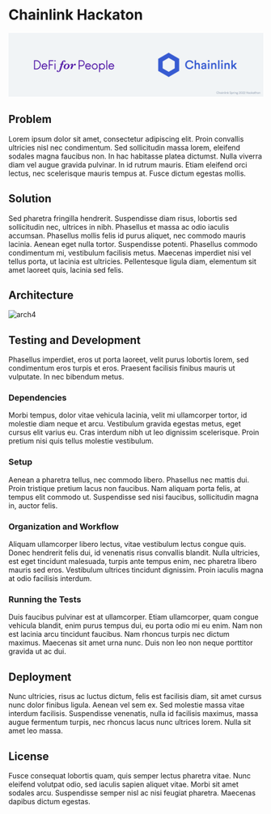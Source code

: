 # Chainlink Hackaton

![banner](./assets/banner.png)

## Problem

Lorem ipsum dolor sit amet, consectetur adipiscing elit. Proin convallis ultricies nisl nec condimentum. Sed sollicitudin massa lorem, eleifend sodales magna faucibus non. In hac habitasse platea dictumst. Nulla viverra diam vel augue gravida pulvinar. In id rutrum mauris. Etiam eleifend orci lectus, nec scelerisque mauris tempus at. Fusce dictum egestas mollis. 

## Solution

Sed pharetra fringilla hendrerit. Suspendisse diam risus, lobortis sed sollicitudin nec, ultrices in nibh. Phasellus et massa ac odio iaculis accumsan. Phasellus mollis felis id purus aliquet, nec commodo mauris lacinia. Aenean eget nulla tortor. Suspendisse potenti. Phasellus commodo condimentum mi, vestibulum facilisis metus. Maecenas imperdiet nisi vel tellus porta, ut lacinia est ultricies. Pellentesque ligula diam, elementum sit amet laoreet quis, lacinia sed felis.

## Architecture

![arch4](https://user-images.githubusercontent.com/8485620/167255073-93efa03d-1435-4db9-b8dd-8291f04e36aa.png)

## Testing and Development

Phasellus imperdiet, eros ut porta laoreet, velit purus lobortis lorem, sed condimentum eros turpis et eros. Praesent facilisis finibus mauris ut vulputate. In nec bibendum metus. 

### Dependencies

Morbi tempus, dolor vitae vehicula lacinia, velit mi ullamcorper tortor, id molestie diam neque et arcu. Vestibulum gravida egestas metus, eget cursus elit varius eu. Cras interdum nibh ut leo dignissim scelerisque. Proin pretium nisi quis tellus molestie vestibulum.

### Setup

Aenean a pharetra tellus, nec commodo libero. Phasellus nec mattis dui. Proin tristique pretium lacus non faucibus. Nam aliquam porta felis, at tempus elit commodo ut. Suspendisse sed nisi faucibus, sollicitudin magna in, auctor felis.

### Organization and Workflow

Aliquam ullamcorper libero lectus, vitae vestibulum lectus congue quis. Donec hendrerit felis dui, id venenatis risus convallis blandit. Nulla ultricies, est eget tincidunt malesuada, turpis ante tempus enim, nec pharetra libero mauris sed eros. Vestibulum ultrices tincidunt dignissim. Proin iaculis magna at odio facilisis interdum.

### Running the Tests

Duis faucibus pulvinar est at ullamcorper. Etiam ullamcorper, quam congue vehicula blandit, enim purus tempus dui, eu porta odio mi eu enim. Nam non est lacinia arcu tincidunt faucibus. Nam rhoncus turpis nec dictum maximus. Maecenas sit amet urna nunc. Duis non leo non neque porttitor gravida ut ac dui.

## Deployment

Nunc ultricies, risus ac luctus dictum, felis est facilisis diam, sit amet cursus nunc dolor finibus ligula. Aenean vel sem ex. Sed molestie massa vitae interdum facilisis. Suspendisse venenatis, nulla id facilisis maximus, massa augue fermentum turpis, nec rhoncus lacus nunc ultrices lorem. Nulla sit amet leo massa. 

## License

Fusce consequat lobortis quam, quis semper lectus pharetra vitae. Nunc eleifend volutpat odio, sed iaculis sapien aliquet vitae. Morbi sit amet sodales arcu. Suspendisse semper nisl ac nisi feugiat pharetra. Maecenas dapibus dictum egestas. 
